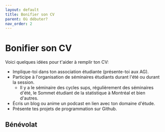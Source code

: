 ```yaml
---
layout: default
title: Bonifier son CV
parent: Où débuter?
nav_order: 2
---
```


# Bonifier son CV

Voici quelques idées pour t'aider à remplir ton CV:

- Implique-toi dans ton association étudiante (présente-toi aux AG). 
- Participe à l'organisation de séminaires étudiants durant l'été ou durant la session.
  - Il y a le séminaire des cycles sups, régulièrement des séminaires d'été, le Sommet étudiant de la statistique à Montréal et bien d'autres.
- Écris un blog ou anime un podcast en lien avec ton domaine d'étude.
- Présente tes projets de programmation sur Github.

## Bénévolat